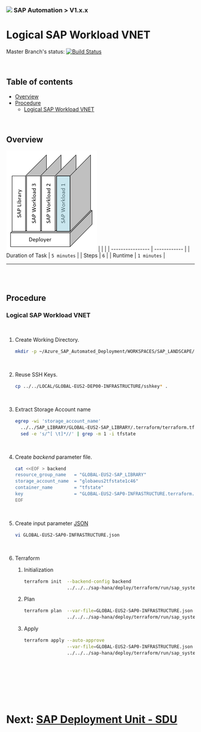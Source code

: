 ### <img src="../../../../documentation/assets/UnicornSAPBlack256x256.png" width="64px"> SAP Automation > V1.x.x <!-- omit in toc -->
# Logical SAP Workload VNET <!-- omit in toc -->

Master Branch's status: [![Build Status](https://dev.azure.com/azuresaphana/Azure-SAP-HANA/_apis/build/status/Azure.sap-hana?branchName=master&api-version=5.1-preview.1)](https://dev.azure.com/azuresaphana/Azure-SAP-HANA/_build/latest?definitionId=6&branchName=master)

<br>

## Table of contents <!-- omit in toc -->

- [Overview](#overview)
- [Procedure](#procedure)
  - [Logical SAP Workload VNET](#logical-sap-workload-vnet)

<br>

## Overview

![Block4](assets/Block4.png)
|                  |              |
| ---------------- | ------------ |
| Duration of Task | `5 minutes`  |
| Steps            | `6`          |
| Runtime          | `1 minutes`  |

---

<br/><br/>

## Procedure

### Logical SAP Workload VNET

<br/>

1. Create Working Directory.
    ```bash
    mkdir -p ~/Azure_SAP_Automated_Deployment/WORKSPACES/SAP_LANDSCAPE/GLOBAL-EUS2-SAP0-INFRASTRUCTURE; cd $_
    ```

<br>

2. Reuse SSH Keys.
    ```bash
    cp ../../LOCAL/GLOBAL-EUS2-DEP00-INFRASTRUCTURE/sshkey* .
    ```

<br>

3. Extract Storage Account name
   ```bash
   egrep -wi 'storage_account_name'                                                    \
     ../../SAP_LIBRARY/GLOBAL-EUS2-SAP_LIBRARY/.terraform/terraform.tfstate |              \
     sed -e 's/^[ \t]*//' | grep -m 1 -i tfstate
   ```

<br>

4. Create *backend* parameter file.
    ```bash
    cat <<EOF > backend
    resource_group_name   = "GLOBAL-EUS2-SAP_LIBRARY"
    storage_account_name  = "globaeus2tfstate1c46"
    container_name        = "tfstate"
    key                   = "GLOBAL-EUS2-SAP0-INFRASTRUCTURE.terraform.tfstate"
    EOF
    ```

<br>

5. Create input parameter [JSON](templates/GLOBAL-EUS2-SAP0-INFRASTRUCTURE.json)
    ```bash
    vi GLOBAL-EUS2-SAP0-INFRASTRUCTURE.json
    ```

<br>

6. Terraform
    1. Initialization
       ```bash
       terraform init  --backend-config backend                                        \
                       ../../../sap-hana/deploy/terraform/run/sap_system/
       ```

    2. Plan
       ```bash
       terraform plan  --var-file=GLOBAL-EUS2-SAP0-INFRASTRUCTURE.json                     \
                       ../../../sap-hana/deploy/terraform/run/sap_system/
       ```

    3. Apply
       <br/>
       ```bash
       terraform apply --auto-approve                                                  \
                       --var-file=GLOBAL-EUS2-SAP0-INFRASTRUCTURE.json                     \
                       ../../../sap-hana/deploy/terraform/run/sap_system/
       ```

<br/>


<br/><br/><br/><br/>

# Next: [SAP Deployment Unit - SDU](05-sdu.md) <!-- omit in toc -->
